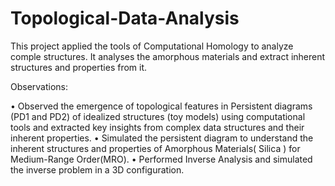 # Topological-Data-Analysis
This project applied the tools of Computational Homology to analyze comple structures. It analyses the amorphous materials and extract inherent structures and properties from it.

Observations: 

• Observed the emergence of topological features in Persistent diagrams (PD1 and PD2) of idealized structures
(toy models) using computational tools and extracted key insights from complex data structures and their
inherent properties.
• Simulated the persistent diagram to understand the inherent structures and properties of Amorphous Materials(
Silica ) for Medium-Range Order(MRO).
• Performed Inverse Analysis and simulated the inverse problem in a 3D configuration.

